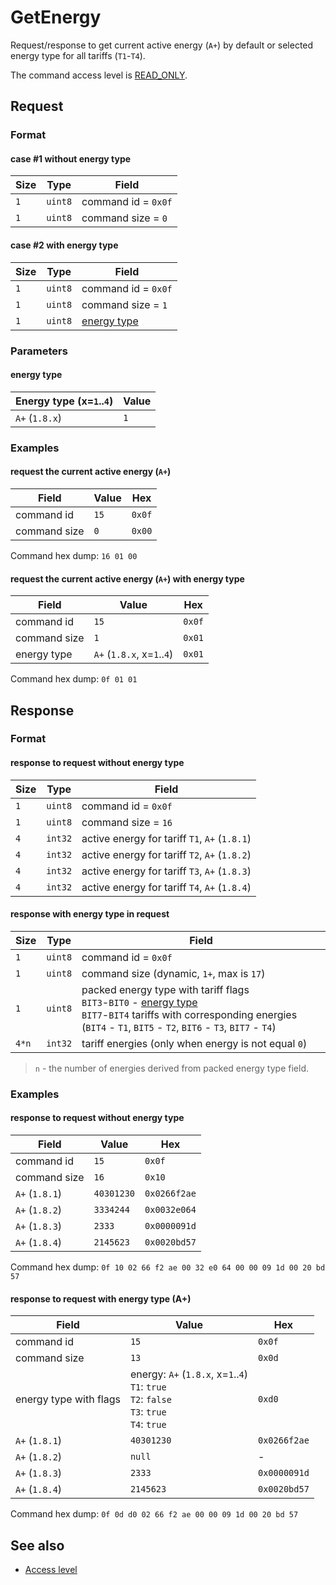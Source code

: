 # GetEnergy

Request/response to get current active energy (`A+`) by default or selected energy type for all tariffs (`T1`-`T4`).

The command access level is [READ_ONLY](../basics.md#command-access-level).


## Request

### Format

#### case #1 without energy type

| Size | Type    | Field               |
| ---- | ------- | ------------------- |
| `1`  | `uint8` | command id = `0x0f` |
| `1`  | `uint8` | command size = `0`  |

#### case #2 with energy type

| Size | Type    | Field                       |
| ---- | ------- | --------------------------- |
| `1`  | `uint8` | command id = `0x0f`         |
| `1`  | `uint8` | command size = `1`          |
| `1`  | `uint8` | [energy type](#energy-type) |

### Parameters

#### energy type

| Energy type (x=`1`..`4`) | Value |
| ------------------------ | ----- |
| `A+` (`1.8.x`)           | `1`   |

### Examples

#### request the current active energy (`A+`)

| Field        | Value | Hex    |
| ------------ | ----- | ------ |
| command id   | `15`  | `0x0f` |
| command size | `0`   | `0x00` |

Command hex dump: `16 01 00`

#### request the current active energy (`A+`) with energy type

| Field        | Value                      | Hex    |
| ------------ | -------------------------- | ------ |
| command id   | `15`                       | `0x0f` |
| command size | `1`                        | `0x01` |
| energy type  | `A+` (`1.8.x`, x=`1`..`4`) | `0x01` |

Command hex dump: `0f 01 01`


## Response

### Format

#### response to request without energy type

| Size | Type    | Field                                        |
| ---- | ------- | -------------------------------------------- |
| `1`  | `uint8` | command id = `0x0f`                          |
| `1`  | `uint8` | command size = `16`                          |
| `4`  | `int32` | active energy for tariff `T1`, `A+` (`1.8.1`) |
| `4`  | `int32` | active energy for tariff `T2`, `A+` (`1.8.2`) |
| `4`  | `int32` | active energy for tariff `T3`, `A+` (`1.8.3`) |
| `4`  | `int32` | active energy for tariff `T4`, `A+` (`1.8.4`) |

#### response with energy type in request

| Size  | Type    | Field                                                                                                                                                                                                     |
| ----- | ------- | --------------------------------------------------------------------------------------------------------------------------------------------------------------------------------------------------------- |
| `1`   | `uint8` | command id = `0x0f`                                                                                                                                                                                       |
| `1`   | `uint8` | command size (dynamic, `1+`, max is `17`)                                                                                                                                                                 |
| `1`   | `uint8` | packed energy type with tariff flags<br/> `BIT3`-`BIT0` - [energy type](#energy-type)<br/> `BIT7`-`BIT4` tariffs with corresponding energies (`BIT4` - `T1`, `BIT5` - `T2`, `BIT6` - `T3`, `BIT7` - `T4`) |
| `4*n` | `int32` | tariff energies (only when energy is not equal `0`)                                                                                                                                                       |

> `n` - the number of energies derived from packed energy type field.

### Examples

#### response to request without energy type

| Field          | Value      | Hex          |
| -------------- | ---------- | ------------ |
| command id     | `15`       | `0x0f`       |
| command size   | `16`       | `0x10`       |
| `A+` (`1.8.1`) | `40301230` | `0x0266f2ae` |
| `A+` (`1.8.2`) | `3334244`  | `0x0032e064` |
| `A+` (`1.8.3`) | `2333`     | `0x0000091d` |
| `A+` (`1.8.4`) | `2145623`  | `0x0020bd57` |

Command hex dump: `0f 10 02 66 f2 ae 00 32 e0 64 00 00 09 1d 00 20 bd 57`

#### response to request with energy type (A+)

| Field                  | Value                                                                                               | Hex          |
| ---------------------- | --------------------------------------------------------------------------------------------------- | ------------ |
| command id             | `15`                                                                                                | `0x0f`       |
| command size           | `13`                                                                                                | `0x0d`       |
| energy type with flags | energy: `A+` (`1.8.x`, x=`1`..`4`)<br>`T1`: `true`<br>`T2`: `false`<br>`T3`: `true`<br>`T4`: `true` | `0xd0`       |
| `A+` (`1.8.1`)         | `40301230`                                                                                          | `0x0266f2ae` |
| `A+` (`1.8.2`)         | `null`                                                                                              | -            |
| `A+` (`1.8.3`)         | `2333`                                                                                              | `0x0000091d` |
| `A+` (`1.8.4`)         | `2145623`                                                                                           | `0x0020bd57` |

Command hex dump: `0f 0d d0 02 66 f2 ae 00 00 09 1d 00 20 bd 57`


## See also

* [Access level](../basics.md#command-access-level)
